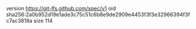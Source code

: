 version https://git-lfs.github.com/spec/v1
oid sha256:2a0b952d19e1ade3c75c51c6b8e9de2909e4453f3f3e32966394f3fc7ac3818a
size 114

